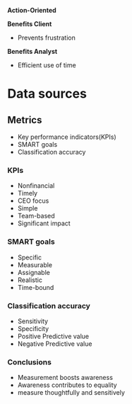 **Action-Oriented**

**Benefits Client**
* Prevents frustration

**Benefits Analyst**
* Efficient use of time

# Data sources

## Metrics
* Key performance indicators(KPIs)
* SMART goals
* Classification accuracy

### KPIs
* Nonfinancial
* Timely
* CEO focus
* Simple
* Team-based
* Significant impact

### SMART goals
* Specific
* Measurable
* Assignable
* Realistic
* Time-bound

### Classification accuracy
* Sensitivity
* Specificity
* Positive Predictive value
* Negative Predictive value

### Conclusions
* Measurement boosts awareness
* Awareness contributes to equality
* measure thoughtfully and sensitively
